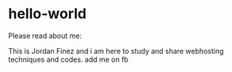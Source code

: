 # hello-world

Please read about me:

This is Jordan Finez and i am here to study and share webhosting techniques and codes.
add me on fb
